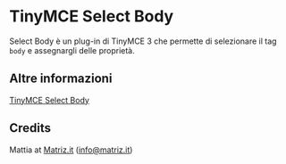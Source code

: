 # TinyMCE Select Body

Select Body è un plug-in di TinyMCE 3 che permette di selezionare il tag `body` e assegnargli delle proprietà.

## Altre informazioni

[TinyMCE Select Body](http://www.matriz.it/projects/tinymce-select-body/ "Matriz | Projects | TinyMCE-Select-Body")

## Credits

Mattia at [Matriz.it](http://www.matriz.it/) (info@matriz.it)